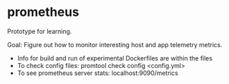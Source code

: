 # prometheus

Prototype for learning.

Goal: Figure out how to monitor interesting host and app telemetry metrics.

* Info for build and run of experimental Dockerfiles are within the files
* To check config files: promtool check config <config.yml>
* To see prometheus server stats: localhost:9090/metrics
